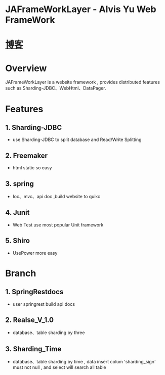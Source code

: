 # JAFrameWorkLayer - Alvis Yu Web FrameWork

# [博客](http://blog.csdn.net/a87922072/article/details/75646289)

# Overview

JAFrameWorkLayer is a website framework , provides distributed features such as Sharding-JDBC、WebHtml、DataPager.

# Features

## 1. Sharding-JDBC
* use Sharding-JDBC to split database and Read/Write Splitting

## 2. Freemaker
* html static so easy

## 3. spring 
* Ioc、mvc、api doc ,build website to quikc

## 4. Junit
* Web Test use most popular Unit framework


## 5. Shiro
* UsePower more easy


# Branch

## 1. SpringRestdocs
* user springrest build api docs

## 2. Realse_V_1.0
* database、table sharding by three  

## 3. Sharding_Time
* database、table sharding by time ,  data insert colum 'sharding_sign' must not null , and select will search all table
